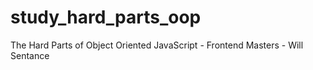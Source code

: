 # study_hard_parts_oop
The Hard Parts of Object Oriented JavaScript - Frontend Masters - Will Sentance
